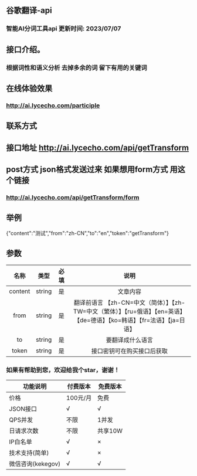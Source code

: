 ## 谷歌翻译-api
### 智能AI分词工具api 更新时间: 2023/07/07

## 接口介绍。
### 根据词性和语义分析 去掉多余的词 留下有用的关键词

## 在线体验效果
### http://ai.lycecho.com/participle

## 联系方式

## 接口地址 http://ai.lycecho.com/api/getTransform

## post方式 json格式发送过来 如果想用form方式 用这个链接
### http://ai.lycecho.com/api/getTransform/form

## 举例
{"content":"测试","from":"zh-CN","to":"en","token":"getTransform"}
## 参数

| 名称	| 类型	| 必填	| 说明 |
| :------------: | :------------: | :------------: | :------------: |
| content	| string	| 是	| 文章内容
| from	| string	| 是	| 翻译前语言      【zh-CN=中文（简体）】【zh-TW=中文（繁体）】【ru=俄语】【en=英语】【de=德语】【ko=韩语】【fr=法语】【ja=日语】
| to	| string	| 是	| 要翻译成什么语言
| token	| string	| 是	| 接口密钥可在购买接口后获取

### 如果有帮助到您，欢迎给我个star，谢谢！

| 功能说明             | 付费版本 | 免费版本 |
| -------------------- | -------- | -------- |
| 价格                 | 100元/月  | 免费     |
| JSON接口             | √        | √        |
| QPS并发              | 不限     | 1并发    |
| 日请求次数           | 不限    | 共享10W      |
| IP白名单             | √        | ×        |
| 技术支持(简单)       | √        | ×        |
| 微信咨询(kekegov) | √        | √        |
